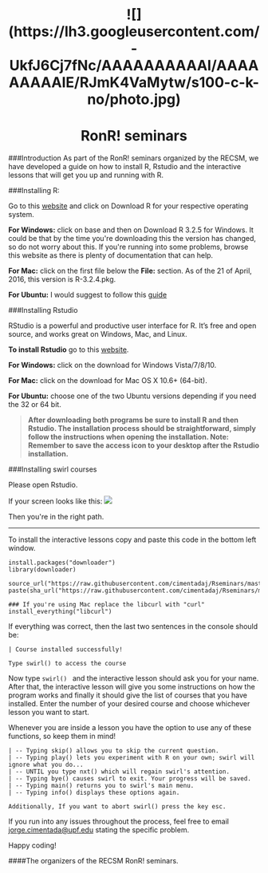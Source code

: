 
<center> <h1> ![](https://lh3.googleusercontent.com/-UkfJ6Cj7fNc/AAAAAAAAAAI/AAAAAAAAAIE/RJmK4VaMytw/s100-c-k-no/photo.jpg)</h1> </center>
<center> <h1> RonR! seminars</h1> </center>

###Introduction
As part of the RonR! seminars organized by the RECSM, we have developed a guide on how to install R, Rstudio and the interactive lessons that will get you up and running with R.

###Installing R:

Go to this [website](https://cran.r-project.org/) and click on Download R for your respective operating system.

**For Windows:** click on base and then on Download R 3.2.5 for Windows. It could be that by the time you're downloading this the version has changed, so do not worry about this. If you're running into some problems, browse this website as there is plenty of documentation that can help.

**For Mac:** click on the first file below the **File:** section. As of the 21 of April, 2016, this version is R-3.2.4.pkg.   

**For Ubuntu:** I would suggest to follow this [guide](https://www.digitalocean.com/community/tutorials/how-to-set-up-r-on-ubuntu-14-04)


###Installing Rstudio

RStudio is a powerful and productive user interface for R. It’s free and open source, and works great on Windows, Mac, and Linux.

**To install Rstudio** go to this [website](https://www.rstudio.com/products/rstudio/download/).

**For Windows:** click on the download for Windows Vista/7/8/10. 

**For Mac:** click on the download for Mac OS X 10.6+ (64-bit).

**For Ubuntu:** choose one of the two Ubuntu versions depending if you need the 32 or 64 bit.

> **After downloading both programs be sure to install R and then Rstudio. The installation process should be straightforward, simply follow the instructions when opening the installation. Note: Remember to save the access icon to your desktop after the Rstudio installation.**

###Installing swirl courses

Please open Rstudio. 

If your screen looks like this: ![](https://slobaexpert.files.wordpress.com/2014/02/image35.png)

Then you're in the right path.

***
To install the interactive lessons copy and paste this code in the bottom left window.

```{r, eval=FALSE}
install.packages("downloader")
library(downloader)

source_url("https://raw.githubusercontent.com/cimentadaj/Rseminars/master/RonR_Second_Seminar/Course_download.R",
paste(sha_url("https://raw.githubusercontent.com/cimentadaj/Rseminars/master/RonR_Second_Seminar/Course_download.R")))

### If you're using Mac replace the libcurl with "curl"
install_everything("libcurl")
```

If everything was correct, then the last two sentences in the console should be:
```{r eval=FALSE}
| Course installed successfully!

Type swirl() to access the course
```

Now type ```swirl() ``` and the interactive lesson should ask you for your name. After that, the interactive lesson will give you some instructions on how the program works and finally it should give the list of courses that you have installed. Enter the number of your desired course and choose whichever lesson you want to start.

Whenever you are inside a lesson you have the option to use any of these functions, so keep them in mind!
```
| -- Typing skip() allows you to skip the current question.
| -- Typing play() lets you experiment with R on your own; swirl will ignore what you do...
| -- UNTIL you type nxt() which will regain swirl's attention.
| -- Typing bye() causes swirl to exit. Your progress will be saved.
| -- Typing main() returns you to swirl's main menu.
| -- Typing info() displays these options again.

Additionally, If you want to abort swirl() press the key esc.
```

If you run into any issues throughout the process, feel free to email jorge.cimentada@upf.edu stating the specific problem.

Happy coding!  

####The organizers of the RECSM RonR! seminars.
